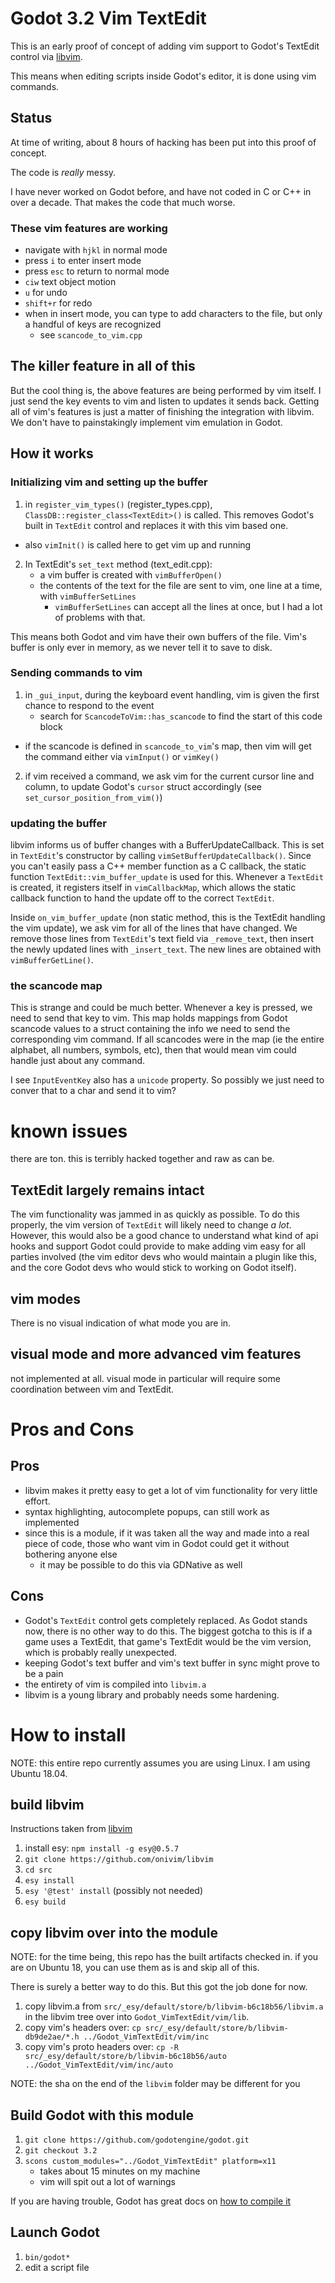 # Godot 3.2 Vim TextEdit

This is an early proof of concept of adding vim support to Godot's TextEdit control via [libvim](https://github.com/onivim/libvim).

This means when editing scripts inside Godot's editor, it is done using vim commands.

## Status

At time of writing, about 8 hours of hacking has been put into this proof of concept.

The code is _really_ messy.

I have never worked on Godot before, and have not coded in C or C++ in over a decade. That makes the code that much worse.

### These vim features are working

* navigate with `hjkl` in normal mode
* press `i` to enter insert mode
* press `esc` to return to normal mode
* `ciw` text object motion
* `u` for undo
* `shift+r` for redo
* when in insert mode, you can type to add characters to the file, but only a handful of keys are recognized
	* see `scancode_to_vim.cpp`

## The killer feature in all of this

But the cool thing is, the above features are being performed by vim itself. I just send the key events to vim and listen to updates it sends back. Getting all of vim's features is just a matter of finishing the integration with libvim. We don't have to painstakingly implement vim emulation in Godot.

## How it works

### Initializing vim and setting up the buffer

1. in `register_vim_types()` (register_types.cpp), `ClassDB::register_class<TextEdit>()` is called. This removes Godot's built in `TextEdit` control and replaces it with this vim based one.
  * also `vimInit()` is called here to get vim up and running
2. In TextEdit's `set_text` method (text_edit.cpp):
	* a vim buffer is created with `vimBufferOpen()`
	* the contents of the text for the file are sent to vim, one line at a time, with `vimBufferSetLines`
		* `vimBufferSetLines` can accept all the lines at once, but I had a lot of problems with that.

This means both Godot and vim have their own buffers of the file. Vim's buffer is only ever in memory, as we never tell it to save to disk.

### Sending commands to vim

1. in `_gui_input`, during the keyboard event handling, vim is given the first chance to respond to the event
	* search for `ScancodeToVim::has_scancode` to find the start of this code block
  * if the scancode is defined in `scancode_to_vim`'s map, then vim will get the command either via `vimInput()` or `vimKey()`
2. if vim received a command, we ask vim for the current cursor line and column, to update Godot's `cursor` struct accordingly (see `set_cursor_position_from_vim()`)

### updating the buffer

libvim informs us of buffer changes with a BufferUpdateCallback. This is set in `TextEdit`'s constructor by calling `vimSetBufferUpdateCallback()`. Since you can't easily pass a C++ member function as a C callback, the static function `TextEdit::vim_buffer_update` is used for this. Whenever a `TextEdit` is created, it registers itself in `vimCallbackMap`, which allows the static callback function to hand the update off to the correct `TextEdit`.

Inside `on_vim_buffer_update` (non static method, this is the TextEdit handling the vim update), we ask vim for all of the lines that have changed. We remove those lines from `TextEdit`'s text field via `_remove_text`, then insert the newly updated lines with `_insert_text`. The new lines are obtained with `vimBufferGetLine()`.

### the scancode map

This is strange and could be much better. Whenever a key is pressed, we need to send that key to vim. This map holds mappings from Godot scancode values to a struct containing the info we need to send the corresponding vim command. If all scancodes were in the map (ie the entire alphabet, all numbers, symbols, etc), then that would mean vim could handle just about any command.

I see `InputEventKey` also has a `unicode` property. So possibly we just need to conver that to a char and send it to vim?

# known issues

there are ton. this is terribly hacked together and raw as can be.

## TextEdit largely remains intact

The vim functionality was jammed in as quickly as possible. To do this properly, the vim version of `TextEdit` will likely need to change _a lot_. However, this would also be a good chance to understand what kind of api hooks and support Godot could provide to make adding vim easy for all parties involved (the vim editor devs who would maintain a plugin like this, and the core Godot devs who would stick to working on Godot itself).

## vim modes

There is no visual indication of what mode you are in.

## visual mode and more advanced vim features

not implemented at all. visual mode in particular will require some coordination between vim and TextEdit.


# Pros and Cons

## Pros

* libvim makes it pretty easy to get a lot of vim functionality for very little effort.
* syntax highlighting, autocomplete popups, can still work as implemented
* since this is a module, if it was taken all the way and made into a real piece of code, those who want vim in Godot could get it without bothering anyone else
	* it may be possible to do this via GDNative as well

## Cons

* Godot's `TextEdit` control gets completely replaced. As Godot stands now, there is no other way to do this. The biggest gotcha to this is if a game uses a TextEdit, that game's TextEdit would be the vim version, which is probably really unexpected.
* keeping Godot's text buffer and vim's text buffer in sync might prove to be a pain
* the entirety of vim is compiled into `libvim.a`
* libvim is a young library and probably needs some hardening.

# How to install

NOTE: this entire repo currently assumes you are using Linux. I am using Ubuntu 18.04.

## build libvim

Instructions taken from [libvim](https://github.com/onivim/libvim)

1. install esy: `npm install -g esy@0.5.7`
2. `git clone https://github.com/onivim/libvim`
3. `cd src`
4. `esy install`
5. `esy '@test' install` (possibly not needed)
6. `esy build`

## copy libvim over into the module

NOTE: for the time being, this repo has the built artifacts checked in. if you are on Ubuntu 18, you can use them as is and skip all of this.

There is surely a better way to do this. But this got the job done for now.

1. copy libvim.a from `src/_esy/default/store/b/libvim-b6c18b56/libvim.a` in the libvim tree over into `Godot_VimTextEdit/vim/lib`.
2. copy vim's headers over: `cp src/_esy/default/store/b/libvim-db9de2ae/*.h ../Godot_VimTextEdit/vim/inc`
3. copy vim's proto headers over: `cp -R src/_esy/default/store/b/libvim-b6c18b56/auto ../Godot_VimTextEdit/vim/inc/auto`

NOTE: the sha on the end of the `libvim` folder may be different for you

## Build Godot with this module

1. `git clone https://github.com/godotengine/godot.git`
2. `git checkout 3.2`
3. `scons custom_modules="../Godot_VimTextEdit" platform=x11`
	* takes about 15 minutes on my machine
	* vim will spit out a lot of warnings

If you are having trouble, Godot has great docs on [how to compile it](https://docs.godotengine.org/en/stable/development/compiling/index.html)

## Launch Godot

1. `bin/godot*`
2. edit a script file



